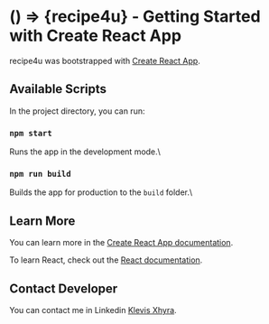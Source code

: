# () => {recipe4u} - Getting Started with Create React App

recipe4u was bootstrapped with [Create React App](https://github.com/facebook/create-react-app).

## Available Scripts

In the project directory, you can run:

### `npm start`

Runs the app in the development mode.\

### `npm run build`

Builds the app for production to the `build` folder.\

## Learn More

You can learn more in the [Create React App documentation](https://facebook.github.io/create-react-app/docs/getting-started).

To learn React, check out the [React documentation](https://reactjs.org/).

## Contact Developer

You can contact me in Linkedin [Klevis Xhyra](https://www.linkedin.com/in/klevis-xhyra/).